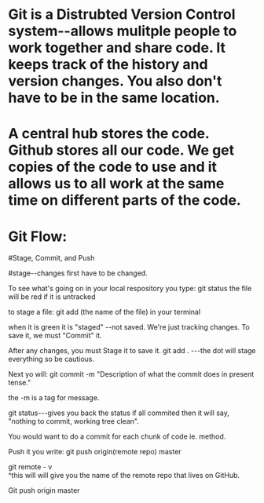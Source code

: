# Git is a Distrubted Version Control system--allows mulitple people to work together and share code. It keeps track of the history and version changes. You also don't have to be in the same location. 

# A central hub stores the code. Github stores all our code. We get copies of the code to use and it allows us to all work at the same time on different parts of the code. 

# Git Flow:
#Stage, Commit, and Push

#stage--changes first have to be changed. 

To see what's going on in your local respository you type: git status
the file will be red if it is untracked 

to stage a file: git add (the name of the file) in your terminal 

when it is green it is "staged" --not saved. We're just tracking changes. To save it, we must "Commit" it. 

After any changes, you must Stage it to save it. 
git add . ---the dot will stage everything so be cautious. 

Next yo will: git commit -m "Description of what the commit does in present tense."

the -m is a tag for message. 

git status---gives you back the status if all commited then it will say, "nothing to commit, working tree clean". 

You would want to do a commit for each chunk of code ie. method. 

Push it you write: git push origin(remote repo) master

git remote - v  
^this will will give you the name of the remote repo that lives on GitHub. 

Git push origin master

